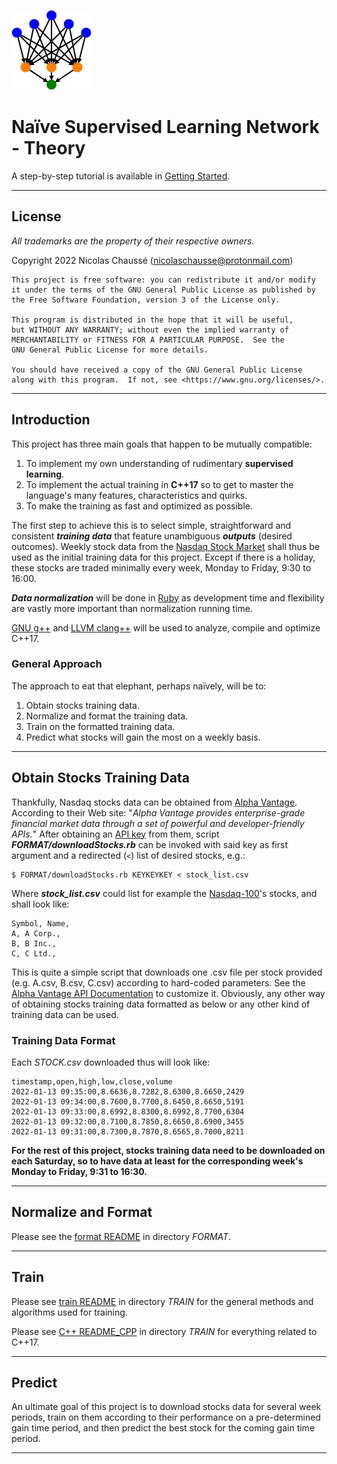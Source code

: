 ![Supervised Learning Logo](logoDigraph.png)

# Naïve Supervised Learning Network - Theory

A step-by-step tutorial is available in [Getting Started](GETTING_STARTED.md).

---

## License

*All trademarks are the property of their respective owners.*

Copyright 2022 Nicolas Chaussé (nicolaschausse@protonmail.com)

    This project is free software: you can redistribute it and/or modify
    it under the terms of the GNU General Public License as published by
    the Free Software Foundation, version 3 of the License only.

    This program is distributed in the hope that it will be useful,
    but WITHOUT ANY WARRANTY; without even the implied warranty of
    MERCHANTABILITY or FITNESS FOR A PARTICULAR PURPOSE.  See the
    GNU General Public License for more details.

    You should have received a copy of the GNU General Public License
    along with this program.  If not, see <https://www.gnu.org/licenses/>.

---

## Introduction

This project has three main goals that happen to be mutually compatible:

1. To implement my own understanding of rudimentary **supervised learning**.
1. To implement the actual training in **C++17** so to get to master the language's many features, characteristics and quirks.
1. To make the training as fast and optimized as possible.

The first step to achieve this is to select simple, straightforward and consistent ***training data*** that feature unambiguous ***outputs*** (desired outcomes). Weekly stock data from the [Nasdaq Stock Market](https://www.nasdaq.com/) shall thus be used as the initial training data for this project. Except if there is a holiday, these stocks are traded minimally every week, Monday to Friday, 9:30 to 16:00. 

***Data normalization*** will be done in [Ruby](https://www.ruby-lang.org) as development time and flexibility are vastly more important than normalization running time.

[GNU g++](https://gcc.gnu.org/) and [LLVM clang++](https://clang.llvm.org/) will be used to analyze, compile and optimize C++17.

### General Approach

The approach to eat that elephant, perhaps naïvely, will be to:

1. Obtain stocks training data.
1. Normalize and format the training data.
1. Train on the formatted training data.
1. Predict what stocks will gain the most on a weekly basis.

---

## Obtain Stocks Training Data

Thankfully, Nasdaq stocks data can be obtained from [Alpha Vantage](https://www.alphavantage.co). According to their Web site: "*Alpha Vantage provides enterprise-grade financial market data through a set of powerful and developer-friendly APIs.*" After obtaining an [API key](https://www.alphavantage.co/support) from them, script ***FORMAT/downloadStocks.rb*** can be invoked with said key as first argument and a redirected (`<`) list of desired stocks, e.g.:

```
$ FORMAT/downloadStocks.rb KEYKEYKEY < stock_list.csv
``` 

Where ***stock_list.csv*** could list for example the [Nasdaq-100](https://www.nasdaq.com/market-activity/quotes/nasdaq-ndx-index)'s stocks, and shall look like:

```
Symbol, Name,
A, A Corp.,
B, B Inc.,
C, C Ltd.,
```

This is quite a simple script that downloads one .csv file per stock provided (e.g. A.csv, B.csv, C.csv) according to hard-coded parameters. See the [Alpha Vantage API Documentation](https://www.alphavantage.co/documentation/) to customize it. Obviously, any other way of obtaining stocks training data formatted as below or any other kind of training data can be used.

### Training Data Format

Each *STOCK.csv* downloaded thus will look like:

```
timestamp,open,high,low,close,volume
2022-01-13 09:35:00,8.6636,8.7282,8.6300,8.6650,2429
2022-01-13 09:34:00,8.7600,8.7700,8.6450,8.6650,5191
2022-01-13 09:33:00,8.6992,8.8300,8.6992,8.7700,6304
2022-01-13 09:32:00,8.7100,8.7850,8.6650,8.6900,3455
2022-01-13 09:31:00,8.7300,8.7870,8.6565,8.7000,8211
```

**For the rest of this project, stocks training data need to be downloaded on each Saturday, so to have data at least for the corresponding week's Monday to Friday, 9:31 to 16:30.**

---

## Normalize and Format

Please see the [format README](FORMAT/README.md) in directory *FORMAT*.

---

## Train

Please see [train README](TRAIN/README.md) in directory *TRAIN* for the general methods and algorithms used for training.

Please see [C++ README_CPP](TRAIN/README_CPP.md) in directory *TRAIN* for everything related to C++17.

---

## Predict

An ultimate goal of this project is to download stocks data for several week periods, train on them according to their performance on a pre-determined gain time period, and then predict the best stock for the coming gain time period.

---